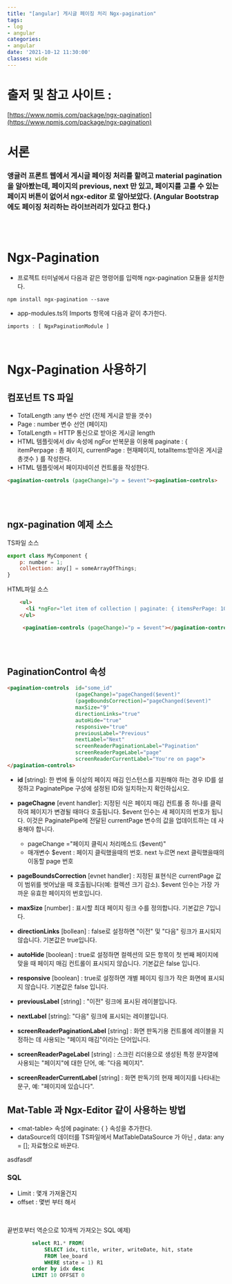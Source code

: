 ```yaml
---
title: "[angular] 게시글 페이징 처리 Ngx-pagination"
tags:
- log
- angular
categories:
- angular
date: '2021-10-12 11:30:00'
classes: wide
---
```

# 출저 및 참고 사이트 :  
[https://www.npmjs.com/package/ngx-pagination](https://www.npmjs.com/package/ngx-pagination)



# 서론
### 앵귤러 프론트 웹에서 게시글 페이징 처리를 할려고 material pagination 을 알아봤는데, 페이지의 previous, next 만 있고, 페이지를 고를 수 있는 페이지 버튼이 없어서 ngx-editor 로 알아보았다. (Angular Bootstrap 에도 페이징 처리하는 라이브러리가 있다고 한다.)


<br/>
<br/>

# Ngx-Pagination
- 프로젝트 터미널에서 다음과 같은 명령어를 입력해 ngx-pagination 모듈을 설치한다.

```
npm install ngx-pagination --save
```

- app-modules.ts의 Imports 항목에 다음과 같이 추가한다.
```javascript
imports : [ NgxPaginationModule ]
```

<br/>

# Ngx-Pagination 사용하기
## 컴포넌트 TS 파일
- TotalLength :any  변수 선언 (전체 게시글 받을 갯수)
- Page : number 변수 선언 (페이지)
- TotalLength = HTTP 통신으로 받아온 게시글 length
- HTML 템플릿에서 div 속성에 ngFor 반복문을 이용해 paginate : \{ itemPerpage : 총 페이지, currentPage : 현재페이지, totalItems:받아온 게시글 총갯수 \} 를 작성한다.
- HTML 템플릿에서 페이지네이션 컨트롤을 작성한다.
```html
<pagination-controls (pageChange)="p = $event"><pagination-controls>
```


<br/>
<br/>

## ngx-pagination 예제 소스

TS파일 소스    
```javascript
export class MyComponent {
    p: number = 1;
    collection: any[] = someArrayOfThings;  
}
```

HTML파일 소스
```HTML
    <ul>
      <li *ngFor="let item of collection | paginate: { itemsPerPage: 10, currentPage: p }"> ... </li>
    </ul>

     <pagination-controls (pageChange)="p = $event"></pagination-controls>
```

<br/>
<br/>

## PaginationControl 속성
```html
<pagination-controls  id="some_id"
                      (pageChange)="pageChanged($event)"
                      (pageBoundsCorrection)="pageChanged($event)"
                      maxSize="9"
                      directionLinks="true"
                      autoHide="true"
                      responsive="true"
                      previousLabel="Previous"
                      nextLabel="Next"
                      screenReaderPaginationLabel="Pagination"
                      screenReaderPageLabel="page"
                      screenReaderCurrentLabel="You're on page">
</pagination-controls>
```


- **id** \[string]: 한 번에 둘 이상의 페이지 매김 인스턴스를 지원해야 하는 경우 ID를 설정하고 PaginatePipe 구성에 설정된 ID와 일치하는지 확인하십시오.


- **pageChagne** \[event handler]: 지정된 식은 페이지 매김 컨트롤 중 하나를 클릭하여 페이지가 변경될 때마다 호출됩니다. $event 인수는 새 페이지의 번호가 됩니다. 이것은 PaginatePipe에 전달된 currentPage 변수의 값을 업데이트하는 데 사용해야 합니다.
  - pageChange ="페이지 클릭시 처리메소드 ($event)"
  - 매개변수 $event : 페이지 클릭했을때의 번호. next 누르면 next 클릭했을때의 이동할 page 번호



- **pageBoundsCorrection** \[evnet handler] : 지정된 표현식은 currentPage 값이 범위를 벗어났을 때 호출됩니다(예: 컬렉션 크기 감소). $event 인수는 가장 가까운 유효한 페이지의 번호입니다.


- **maxSize** \[number] : 표시할 최대 페이지 링크 수를 정의합니다. 기본값은 7입니다.

- **directionLinks** \[bollean] : false로 설정하면 "이전" 및 "다음" 링크가 표시되지 않습니다. 기본값은 true입니다.


- **autoHide** \[boolean] : true로 설정하면 컬렉션의 모든 항목이 첫 번째 페이지에 맞을 때 페이지 매김 컨트롤이 표시되지 않습니다. 기본값은 false 입니다.

- **responsive** \[boolean] : true로 설정하면 개별 페이지 링크가 작은 화면에 표시되지 않습니다. 기본값은 false 입니다.

- **previousLabel** \[string] : "이전" 링크에 표시된 레이블입니다.

- **nextLabel** \[string]: "다음" 링크에 표시되는 레이블입니다.

- **screenReaderPaginationLabel** \[string] : 화면 판독기용 컨트롤에 레이블을 지정하는 데 사용되는 "페이지 매김"이라는 단어입니다.

- **screenReaderPageLabel** \[string] : 스크린 리더용으로 생성된 특정 문자열에 사용되는 "페이지"에 대한 단어, 예: "다음 페이지".

- **screenReaderCurrentLabel** \[string] : 화면 판독기의 현재 페이지를 나타내는 문구, 예: "페이지에 있습니다".







##  Mat-Table 과 Ngx-Editor 같이 사용하는 방법
- \<mat-table> 속성에 paginate: \{ } 속성을 추가한다.
- dataSource의 데이터를 TS파일에서 MatTableDataSource 가 아닌 , data: any = [];  자료형으로 바꾼다.


asdfasdf

### SQL
- Limit : 몇개 가져올건지
- offset : 몇번 부터 해서

<br/>


끝번호부터 역순으로 10개씩 가져오는 SQL 예제)

```SQL
        select R1.* FROM(
            SELECT idx, title, writer, writeDate, hit, state 
            FROM lee_board
            WHERE state = 1) R1
        order by idx desc
        LIMIT 10 OFFSET 0
```
